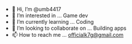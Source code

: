 - 👋 Hi, I’m @umb4417
- 👀 I’m interested in ... Game dev
- 🌱 I’m currently learning ... Coding
- 💞️ I’m looking to collaborate on ... Building apps
- 📫 How to reach me ... officialk7g@gmail.com

<!---
umb4417/umb4417 is a ✨ special ✨ repository because its `README.md` (this file) appears on your GitHub profile.
You can click the Preview link to take a look at your changes.
--->
